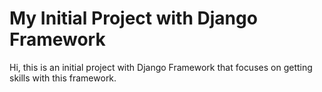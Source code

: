 # My Initial Project with Django Framework

Hi, this is an initial project with Django Framework that focuses on getting skills with this framework.